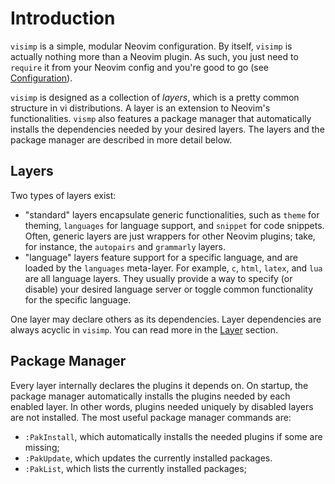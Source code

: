 # Introduction

`visimp` is a simple, modular Neovim configuration. By itself, `visimp` is
actually nothing more than a Neovim plugin. As such, you just need to `require`
it from your Neovim config and you're good to go (see
[Configuration](CONFIG.md)).

`visimp` is designed as a collection of _layers_, which is a pretty common
structure in vi distributions. A layer is an extension to Neovim's
functionalities. `vismp` also features a package manager that automatically
installs the dependencies needed by your desired layers. The layers and the
package manager are described in more detail below.

## Layers

Two types of layers exist:

- "standard" layers encapsulate generic functionalities, such as `theme` for
  theming, `languages` for language support, and `snippet` for code snippets.
  Often, generic layers are just wrappers for other Neovim plugins; take, for
  instance, the `autopairs` and `grammarly` layers.
- "language" layers feature support for a specific language, and are loaded by
  the `languages` meta-layer. For example, `c`, `html`, `latex`, and `lua` are
  all language layers. They usually provide a way to specify (or disable) your
  desired language server or toggle common functionality for the specific
  language.

One layer may declare others as its dependencies. Layer dependencies are
always acyclic in `visimp`. You can read more in the [Layer](LAYER.md) section.

## Package Manager

Every layer internally declares the plugins it depends on. On startup, the
package manager automatically installs the plugins needed by each enabled layer.
In other words, plugins needed uniquely by disabled layers are not installed.
The most useful package manager commands are:

- `:PakInstall`, which automatically installs the needed plugins if some are
  missing;
- `:PakUpdate`, which updates the currently installed packages.
- `:PakList`, which lists the currently installed packages;

